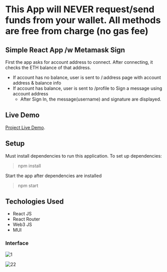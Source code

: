 # **This App will NEVER request/send funds from your wallet. All methods are free from charge (no gas fee)**

## Simple React App /w Metamask Sign

First the app asks for account address to connect. After connecting, it checks the ETH balance of that address.
  - If account has no balance, user is sent to /:address page with account address & balance info 
  - If account has balance, user is sent to /profile to Sign a message using account address
    - After Sign In, the message(username) and signature are displayed.

## Live Demo 

[Project Live Demo](https://metamask-sign-app.vercel.app/).

## Setup
Must install dependencies to run this application. To set up dependencies:

> npm install

Start the app after dependencies are installed

> npm start

## Techologies Used
- React JS
- React Router
- Web3 JS
- MUI

### Interface

![1](https://user-images.githubusercontent.com/61908293/160099351-a573fd4d-a634-4e46-8ac3-e10e8b4c178d.png)

![22](https://user-images.githubusercontent.com/61908293/160099679-93fa3d01-39e1-40f1-993d-3ad0693ef5a3.png)

